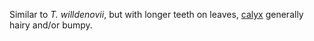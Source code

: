 Similar to _T. willdenovii_, but with longer teeth on leaves, [calyx](./g/calyx.html) generally hairy and/or bumpy.
